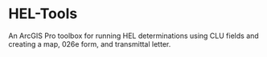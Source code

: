 # HEL-Tools
An ArcGIS Pro toolbox for running HEL determinations using CLU fields and creating a map, 026e form, and transmittal letter.
